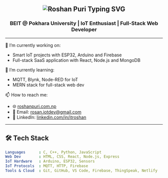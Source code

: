 <!-- Roshan Puri | GitHub Animated Intro -->
<h2 align="center">
  <img src="https://readme-typing-svg.demolab.com?font=JetBrains+Mono&weight=700&size=26&pause=1200&color=00FF94&center=true&vCenter=true&width=700&lines=Hey+there+%F0%9F%91%8B+I'm+Roshan+Puri!;👨‍💻+BEIT+Student+%7C+IoT+Explorer;⚡+Building+Smart+Things+with+Code;🌐+Web+%2B+Hardware+is+my+combo;📚+Follow+my+learning+journey!" alt="Roshan Puri Typing SVG" />
</h2>

<h3 align="center">BEIT @ Pokhara University | IoT Enthusiast | Full-Stack Web Developer</h3>

---

🔭 I’m currently working on:
- Smart IoT projects with ESP32, Arduino and Firebase
- Full-stack SaaS application with React, Node.js and MongoDB

🌱 I’m currently learning:
- MQTT, Blynk, Node-RED for IoT
- MERN stack for full-stack web dev

📫 How to reach me:
- 🌐 [roshanpuri.com.np](http://roshanpuri.com.np)
- 📧 Email: rosan.iotdev@gmail.com
- 💼 LinkedIn: [linkedin.com/in/itroshan](https://linkedin.com/in/itroshan)

---

## 🛠️ Tech Stack

```yaml
Languages      : C, C++, Python, JavaScript
Web Dev        : HTML, CSS, React, Node.js, Express
IoT Hardware   : Arduino, ESP32, Sensors
IoT Protocols  : MQTT, HTTP, Firebase
Tools & Cloud  : Git, GitHub, VS Code, Firebase, ThingSpeak, Netlify
